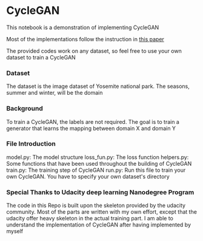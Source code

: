 # CycleGAN
 
This notebook is a demonstration of implementing CycleGAN

Most of the implementations follow the instruction in [this paper](https://arxiv.org/abs/1703.10593)

The provided codes work on any dataset, so feel free to use your own dataset to train a CycleGAN

### Dataset
The dataset is the image dataset of Yosemite national park. The seasons, summer and winter, will be the domain

### Background 
To train a CycleGAN, the labels are not required. The goal is to train a generator that learns the mapping between domain X and domain Y

### File Introduction
model.py: The model structure
loss_fun.py: The loss function
helpers.py: Some functions that have been used throughout the building of CycleGAN
train.py: The training step of CycleGAN
run.py: Run this file to train your own CycleGAN. You have to specify your own dataset's directory

### Special Thanks to Udacity deep learning Nanodegree Program
The code in this Repo is built upon the skeleton provided by the udacity community. Most of the parts are written with my own effort, except that the udacity offer heavy skeleton in the actual training part. I am able to understand the implementation of CycleGAN after having implemented by myself
